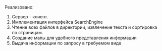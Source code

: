 Реализовано:
1. Сервер - клиент.
2. Имплементация интерфейса SearchEngine
3. Чтение всех файлов в директории, извлечение текста и
сортировка по страницам.
4. Создание мапы для удобного представления информации
5. Выдача информации по запросу в требуемом виде